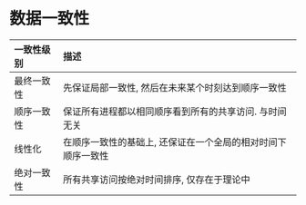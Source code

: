# 数据一致性

| 一致性级别 | 描述 |
| :--- | :--- |
| 最终一致性 | 先保证局部一致性, 然后在未来某个时刻达到顺序一致性 |
| 顺序一致性 | 保证所有进程都以相同顺序看到所有的共享访问. 与时间无关 |
| 线性化 | 在顺序一致性的基础上, 还保证在一个全局的相对时间下顺序一致性 |
| 绝对一致性 | 所有共享访问按绝对时间排序, 仅存在于理论中 |

